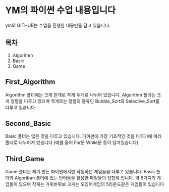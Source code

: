YM의 파이썬 수업 내용입니다
=============
ym의 GITHUB는 수업을 진행한 내용만을 담고 있습니다.

목차
-------------
1. Algorithm
2. Basic
3. Game

First_Algorithm
-------------
Algorithm 폴더에는 크게 한개로 작게 두개로 나뉘어 있습니다.
Algorithm 폴더는 크게 정렬을 다루고 있으며
작게로는 정렬의 종류인 Bubble_Sort와 Selective_Sort를 다루고 있습니다

Second_Basic
-------------
Basic 폴더는 많은 것을 다루고 있습니다.
파이썬에 가장 기초적인 것을 다루기에 여러 폴더로 나누어져 있습니다
(예를 들어 For문 While문 등이 담겨있습니다)

Third_Game
-------------
Game 폴더는 제가 만든 파이썬에서만 작동하는 게임들을 다루고 있습니다.
Basic 폴더와 Algorithm 폴더에 있는 언어들을 활용한 파일들의 집합체 입니다.
약 6가지의 게임들이 있으며 작게는 가위바위보 크게는 오징어게임의 5라운드같은 게임들이 있습니다
